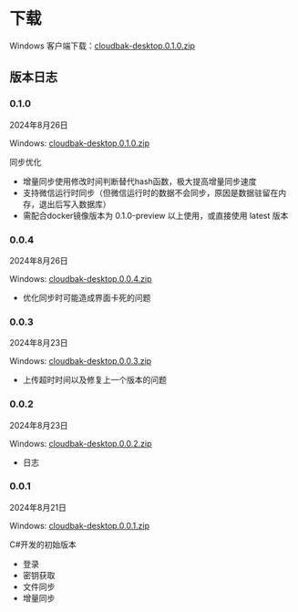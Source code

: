 # 下载

Windows 客户端下载：[cloudbak-desktop.0.1.0.zip](https://pan.quark.cn/s/e8aaba953a90)

## 版本日志

### 0.1.0

2024年8月26日

Windows: [cloudbak-desktop.0.1.0.zip](https://pan.quark.cn/s/e8aaba953a90)

同步优化
* 增量同步使用修改时间判断替代hash函数，极大提高增量同步速度
* 支持微信运行时同步（但微信运行时的数据不会同步，原因是数据驻留在内存，退出后写入数据库）
* 需配合docker镜像版本为 0.1.0-preview 以上使用，或直接使用 latest 版本

### 0.0.4

2024年8月26日

Windows: [cloudbak-desktop.0.0.4.zip](http://desktop.cloudbak.org/cloudbak-desktop.0.0.4.zip)

* 优化同步时可能造成界面卡死的问题

### 0.0.3

2024年8月23日

Windows: [cloudbak-desktop.0.0.3.zip](http://desktop.cloudbak.org/cloudbak-desktop.0.0.3.zip)

* 上传超时时间以及修复上一个版本的问题

### 0.0.2

2024年8月23日

Windows: [cloudbak-desktop.0.0.2.zip](http://desktop.cloudbak.org/cloudbak-desktop.0.0.2.zip)

* 日志


### 0.0.1

2024年8月21日

Windows: [cloudbak-desktop.0.0.1.zip](http://desktop.cloudbak.org/cloudbak-desktop.0.0.1.zip)

C#开发的初始版本

* 登录
* 密钥获取
* 文件同步
* 增量同步

